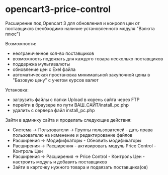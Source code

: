 # opencart3-price-control

Расширение под Opencart 3 для обновления и конроля цен от поставщиков (необходимо наличие установленного модуля "Валюта плюс")

Возможности:
- неограниченное кол-во поставщиков
- возможность подвязать для каждого товара несколько поставщиков
- поддержка мультивалюты
- обновление цен с Exel файла
- автоматическая простановка минимальной закупочной цены в "Базовую цену" с учетом курсов валют

Установка:
- загрузить файлы с папки Upload в корень сайта через FTP
- перейти в браузере по пути ВАШ_САЙТ/install_pc.php
- удалить с сервера файл install_pc.php
  
Зайти в админку сайта и проделать следующие действия:
- Система -> Пользователи -> Группы пользователей - дать права пользователю на изменение и редактирование файлов
- Расширения -> Модифифкаторы - Обновить модификаторы
- Расширения -> Расширения - активировать модуль Price Control - Контроль Цен
- Расширения -> Расширения -> Price Control - Контроль Цен - настроить модуль и добавить поставщиков
- Зайти в карточку нужного товара и подвязать поставщика(ов)
